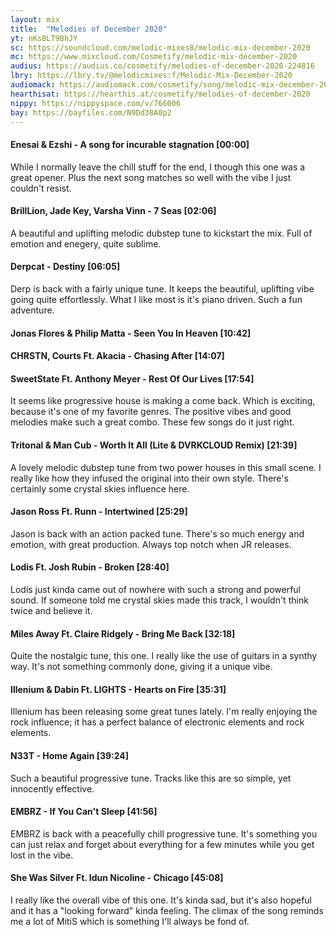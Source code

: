 ```yaml
---
layout: mix
title:  "Melodies of December 2020"
yt: nKsBLT9BhJY
sc: https://soundcloud.com/melodic-mixes8/melodic-mix-december-2020
mc: https://www.mixcloud.com/Cosmetify/melodic-mix-december-2020
audius: https://audius.co/cosmetify/melodies-of-december-2020-224816
lbry: https://lbry.tv/@melodicmixes:f/Melodic-Mix-December-2020
audiomack: https://audiomack.com/cosmetify/song/melodic-mix-december-2020
hearthisat: https://hearthis.at/cosmetify/melodies-of-december-2020
nippy: https://nippyspace.com/v/766006
bay: https://bayfiles.com/N9Dd38A0p2
---
```


#### Enesai & Ezshi - A song for incurable stagnation [00:00]
While I normally leave the chill stuff for the end, I though this one was a great opener. Plus the next song matches so well with the vibe I just couldn't resist.

#### BrillLion, Jade Key, Varsha Vinn - 7 Seas [02:06]
A beautiful and uplifting melodic dubstep tune to kickstart the mix. Full of emotion and enegery, quite sublime.

#### Derpcat - Destiny [06:05]
Derp is back with a fairly unique tune. It keeps the beautiful, uplifting vibe going quite effortlessly. What I like most is it's piano driven. Such a fun adventure.

#### Jonas Flores & Philip Matta - Seen You In Heaven [10:42]
#### CHRSTN, Courts Ft. Akacia - Chasing After [14:07]
#### SweetState Ft. Anthony Meyer - Rest Of Our Lives [17:54]
It seems like progressive house is making a come back. Which is exciting, because it's one of my favorite genres. The positive vibes and good melodies make such a great combo. These few songs do it just right.

#### Tritonal & Man Cub - Worth It All (Lite & DVRKCLOUD Remix) [21:39]
A lovely melodic dubstep tune from two power houses in this small scene. I really like how they infused the original into their own style. There's certainly some crystal skies influence here.

#### Jason Ross Ft. Runn - Intertwined [25:29]
Jason is back with an action packed tune. There's so much energy and emotion, with great production. Always top notch when JR releases.

#### Lodis Ft. Josh Rubin - Broken [28:40]
Lodis just kinda came out of nowhere with such a strong and powerful sound. If someone told me crystal skies made this track, I wouldn't think twice and believe it.

#### Miles Away Ft. Claire Ridgely - Bring Me Back [32:18]
Quite the nostalgic tune, this one. I really like the use of guitars in a synthy way. It's not something commonly done, giving it a unique vibe.

#### Illenium & Dabin Ft. LIGHTS - Hearts on Fire [35:31]
Illenium has been releasing some great tunes lately. I'm really enjoying the rock influence; it has a perfect balance of electronic elements and rock elements.

#### N33T - Home Again [39:24]
Such a beautiful progressive tune. Tracks like this are so simple, yet innocently effective.

#### EMBRZ - If You Can't Sleep [41:56]
EMBRZ is back with a peacefully chill progressive tune. It's something you can just relax and forget about everything for a few minutes while you get lost in the vibe.

#### She Was Silver Ft. Idun Nicoline - Chicago [45:08]
I really like the overall vibe of this one. It's kinda sad, but it's also hopeful and it has a "looking forward" kinda feeling. The climax of the song reminds me a lot of MitiS which is something I'll always be fond of.